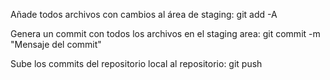 Añade todos archivos con cambios al área de staging:
git add -A

Genera un commit con todos los archivos en el staging area:
git commit -m "Mensaje del commit"

Sube los commits del repositorio local al repositorio:
git push
